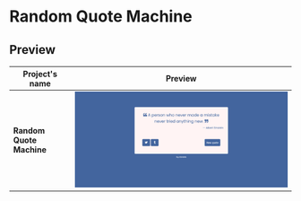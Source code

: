# Random Quote Machine

## Preview

| Project's name |  Preview |
| --------------- | --------------- | 
| **Random Quote Machine** | ![Random Quote Machine](https://github.com/tokyohmachine/final-fronEnd-projects/blob/main/Screenshot-Random%20Quote%20Machine.png) |

